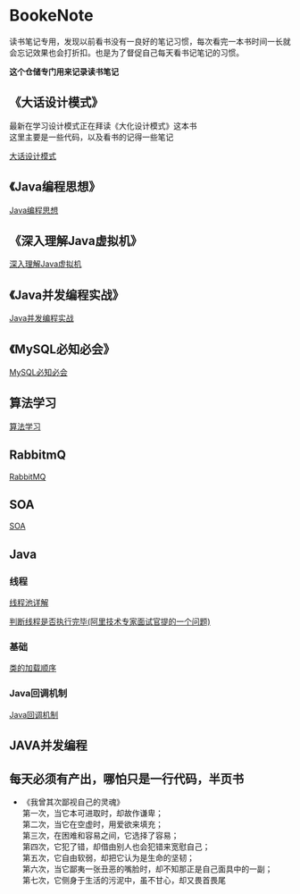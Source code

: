 # BookeNote
读书笔记专用，发现以前看书没有一良好的笔记习惯，每次看完一本书时间一长就会忘记效果也会打折扣。也是为了督促自己每天看书记笔记的习惯。

**这个仓储专门用来记录读书笔记**

## 《大话设计模式》
最新在学习设计模式正在拜读《大化设计模式》这本书<br>
这里主要是一些代码，以及看书的记得一些笔记

[大话设计模式](https://github.com/shanyao19940801/BookeNote/blob/master/ReadingNotes/DaHuaSheJiMoShi/%E5%A4%A7%E5%8C%96%E8%AE%BE%E8%AE%A1%E6%A8%A1%E5%BC%8F.md)
## 《Java编程思想》
[Java编程思想](https://github.com/shanyao19940801/BookeNote/blob/master/ThinkingInJava/java%E7%BC%96%E7%A8%8B%E6%80%9D%E6%83%B3.md)

## 《深入理解Java虚拟机》

 [深入理解Java虚拟机](https://github.com/shanyao19940801/BookeNote/blob/master/JVM/%E6%B7%B1%E5%85%A5%E7%90%86%E8%A7%A3Java%E8%99%9A%E6%8B%9F%E6%9C%BA.md)

## 《Java并发编程实战》

[Java并发编程实战](www.baidu.com)

## 《MySQL必知必会》

[MySQL必知必会](https://github.com/shanyao19940801/BookeNote/blob/master/MySqlCrashCourse/Mysql%E5%BF%85%E7%9F%A5%E5%BF%85%E4%BC%9A.md)


## 算法学习

[算法学习](https://github.com/shanyao19940801/BookeNote/blob/master/ReadingNotes/Algorithm/%E7%AE%97%E6%B3%95%E5%AD%A6%E4%B9%A0.md)

## RabbitmQ

[RabbitMQ](https://github.com/shanyao19940801/demos/blob/master/rabbitMQ/RabbitMQ.md)

## SOA

[SOA](https://github.com/shanyao19940801/BookeNote/blob/master/ReadingNotes/SOA/files/SOA.md)

## Java

### 线程
[线程池详解](https://github.com/shanyao19940801/BookeNote/blob/master/ReadingNotes/Other/src/com/yao/other/thread/%E7%BA%BF%E7%A8%8B%E6%B1%A0.md)

[判断线程是否执行完毕(阿里技术专家面试官提的一个问题)](https://github.com/shanyao19940801/BookeNote/blob/master/Thread/%E5%88%A4%E6%96%AD%E6%89%80%E6%9C%89%E7%BA%BF%E7%A8%8B%E6%98%AF%E5%90%A6%E6%89%A7%E8%A1%8C%E5%AE%8C%E6%AF%95.md)

### 基础

[类的加载顺序](https://github.com/shanyao19940801/BookeNote/blob/master/ReadingNotes/Other/src/com/yao/other/jvm/jvm01/java%E7%B1%BB%E5%8A%A0%E8%BD%BD%E9%A1%BA%E5%BA%8F.md)

### Java回调机制

[Java回调机制](https://github.com/shanyao19940801/BookeNote/blob/master/java/Java%E5%9B%9E%E8%B0%83%E7%90%86%E8%A7%A3.md)

## JAVA并发编程




## 每天必须有产出，哪怕只是一行代码，半页书
* 《我曾其次鄙视自己的灵魂》<br>
第一次，当它本可进取时，却故作谦卑；<br>
第二次，当它在空虚时，用爱欲来填充；<br>
第三次，在困难和容易之间，它选择了容易；<br>
第四次，它犯了错，却借由别人也会犯错来宽慰自己；<br>
第五次，它自由软弱，却把它认为是生命的坚韧；<br>
第六次，当它鄙夷一张丑恶的嘴脸时，却不知那正是自己面具中的一副；<br>
第七次，它侧身于生活的污泥中，虽不甘心，却又畏首畏尾<br>
